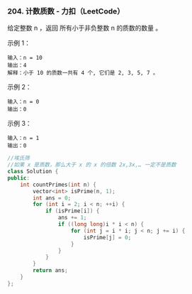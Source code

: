 ### 204. 计数质数 - 力扣（LeetCode）
给定整数 n ，返回 所有小于非负整数 n 的质数的数量 。

示例 1：
```
输入：n = 10
输出：4
解释：小于 10 的质数一共有 4 个, 它们是 2, 3, 5, 7 。
```
示例 2：
```
输入：n = 0
输出：0
```
示例 3：
```
输入：n = 1
输出：0
```

```c++
//埃氏筛
//如果 x 是质数，那么大于 x 的 x 的倍数 2x,3x,… 一定不是质数
class Solution {
public:
    int countPrimes(int n) {
        vector<int> isPrime(n, 1);
        int ans = 0;
        for (int i = 2; i < n; ++i) {
            if (isPrime[i]) {
                ans += 1;
                if ((long long)i * i < n) {
                    for (int j = i * i; j < n; j += i) {
                        isPrime[j] = 0;
                    }
                }
            }
        }
        return ans;
    }
};
```